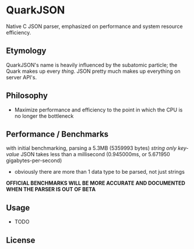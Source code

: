 # QuarkJSON
Native C JSON parser, emphasized on performance and system resource efficiency.

## Etymology
QuarkJSON's name is heavily influenced by the subatomic particle; the Quark makes up every _thing_. JSON pretty much makes up everything on server API's.

## Philosophy
- Maximize performance and efficiency to the point in which the CPU is no longer the bottleneck

## Performance / Benchmarks
with initial benchmarking, parsing a 5.3MB (5359993 bytes) _string only key-value_ JSON takes less than a millisecond (0.945000ms, or 5.671950 gigabytes-per-second)
- obviously there are more than 1 data type to be parsed, not just strings
  
**OFFICIAL BENCHMARKS WILL BE MORE ACCURATE AND DOCUMENTED WHEN THE PARSER IS OUT OF BETA**

## Usage
- TODO

## License
